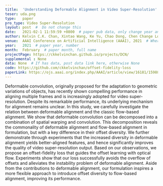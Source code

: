 ```yaml
---
title:  'Understanding Deformable Alignment in Video Super-Resolution'  #  Paper title, covered by ''
teser: uda.png
type:   paper
pro_type: Video Super-Resolution
layout: post  #  Do not change this
date:   2021-02-1 11:59:59 +0800  # paper pub data, only change year and month according to this format
author: Kelvin C.K. Chan, Xintao Wang, Ke Yu, Chao Dong, Chen Change Loy # authors information
venue:  AAAI Conference on Artificial Intelligence (AAAI), 2021  # Where it be, ICCV and CVPR remove IEEE Conference on,
year:   2021  # paper year, number
month:  February  # paper month, full name
projectPage: https://ckkelvinchan.github.io/projects/DCN/
supplemental : None
data: None  # If has data, post data link here, otherwise None
code: https://github.com/ckkelvinchan/offset-fidelity-loss
paperLink: https://ojs.aaai.org/index.php/AAAI/article/view/16181/15988
---
```


Deformable convolution, originally proposed for the adaptation to geometric variations of objects, has recently shown compelling performance in aligning multiple frames and is increasingly adopted for video super-resolution. Despite its remarkable performance, its underlying mechanism for alignment remains unclear. In this study, we carefully investigate the relation between deformable alignment and the classic flow-based alignment. We show that deformable convolution can be decomposed into a combination of spatial warping and convolution. This decomposition reveals the commonality of deformable alignment and flow-based alignment in formulation, but with a key difference in their offset diversity. We further demonstrate through experiments that the increased diversity in deformable alignment yields better-aligned features, and hence significantly improves the quality of video super-resolution output. Based on our observations, we propose an offset-fidelity loss that guides the offset learning with optical flow. Experiments show that our loss successfully avoids the overflow of offsets and alleviates the instability problem of deformable alignment. Aside from the contributions to deformable alignment, our formulation inspires a more flexible approach to introduce offset diversity to flow-based alignment, improving its performance.
